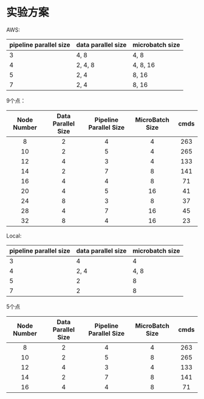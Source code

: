 # 实验方案

AWS:

|pipeline parallel size|data parallel size|microbatch size|
|-|-|-|
|3|4, 8|4, 8|
|4|2, 4, 8|4, 8, 16|
|5|2, 4|8, 16|
|7|2, 4|8, 16|

9个点：

|Node Number|Data Parallel Size|Pipeline Parallel Size|MicroBatch Size|cmds|
|:-:|:-:|:-:|:-:|:-:|
|8|2|4|4|263|
|10|2|5|4|265|
|12|4|3|4|133|
|14|2|7|8|141|
|16|4|4|8|71|
|20|4|5|16|41|
|24|8|3|8|37|
|28|4|7|16|45|
|32|8|4|16|23|

Local:

|pipeline parallel size|data parallel size|microbatch size|
|-|-|-|
|3|4|4|
|4|2, 4|4, 8|
|5|2|8|
|7|2|8|

5个点

|Node Number|Data Parallel Size|Pipeline Parallel Size|MicroBatch Size|cmds|
|:-:|:-:|:-:|:-:|:-:|
|8|2|4|4|263|
|10|2|5|8|265|
|12|4|3|4|133|
|14|2|7|8|141|
|16|4|4|8|71|
